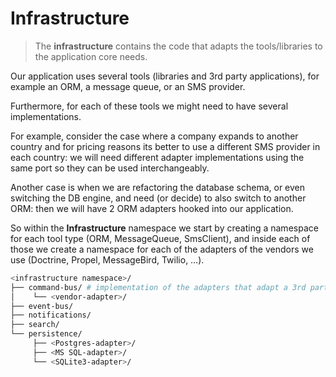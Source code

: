 # Infrastructure

> The **infrastructure** contains the code that adapts the tools/libraries to the application core needs.

Our application uses several tools (libraries and 3rd party applications), for example an ORM, a message queue, or an SMS provider.

Furthermore, for each of these tools we might need to have several implementations.

For example, consider the case where a company expands to another country and for pricing reasons its better to use a different SMS provider in each country: we will need different adapter implementations using the same port so they can be used interchangeably.

Another case is when we are refactoring the database schema, or even switching the DB engine, and need (or decide) to also switch to another ORM: then we will have 2 ORM adapters hooked into our application.

So within the **Infrastructure** namespace we start by creating a namespace for each tool type (ORM, MessageQueue, SmsClient), and inside each of those we create a namespace for each of the adapters of the vendors we use (Doctrine, Propel, MessageBird, Twilio, …).

```sh
<infrastructure namespace>/
├── command-bus/ # implementation of the adapters that adapt a 3rd party tool to a core port.
│    └── <vendor-adapter>/
├── event-bus/
├── notifications/
├── search/
└── persistence/
     ├── <Postgres-adapter>/
     ├── <MS SQL-adapter>/
     └── <SQLite3-adapter>/
```
